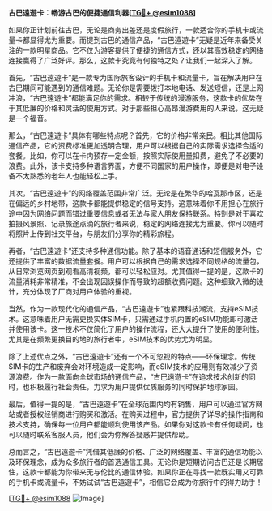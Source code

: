 **古巴遠遊卡：畅游古巴的便捷通信利器[[TG💪+ @esim1088](https://t.me/s/esim1088)]**

如果你正计划前往古巴，无论是商务出差还是度假旅行，一款适合你的手机卡或流量卡都显得尤为重要。而提到古巴的通信产品，“古巴遠遊卡”无疑是近年来备受关注的一款明星商品。它不仅为游客提供了便捷的通信方式，还以其高效稳定的网络连接赢得了广泛好评。那么，这款卡究竟有何独特之处？让我们一起深入了解。

首先，“古巴遠遊卡”是一款专为国际旅客设计的手机卡和流量卡，旨在解决用户在古巴期间可能遇到的通信难题。无论你是需要拨打本地电话、发送短信，还是上网冲浪，“古巴遠遊卡”都能满足你的需求。相较于传统的漫游服务，这款卡的优势在于其低廉的价格和灵活的使用方式。对于那些担心高昂漫游费用的人来说，这无疑是一个福音。

那么，“古巴遠遊卡”具体有哪些特点呢？首先，它的价格非常亲民。相比其他国际通信产品，它的资费标准更加透明合理，用户可以根据自己的实际需求选择合适的套餐。比如，你可以在卡内预存一定金额，按照实际使用量扣费，避免了不必要的浪费。此外，该卡支持多种语言界面，方便不同国家的用户操作，即便是对电子设备不太熟悉的老年人也能轻松上手。

其次，“古巴遠遊卡”的网络覆盖范围非常广泛。无论是在繁华的哈瓦那市区，还是在偏远的乡村地带，这款卡都能提供稳定的信号支持。这意味着你不用担心在旅行途中因为网络问题而错过重要信息或者无法与家人朋友保持联系。特别是对于喜欢拍摄风景照、记录旅途点滴的旅行者来说，稳定的网络连接尤为重要。你可以随时将照片上传到社交平台，与朋友们分享你的精彩旅程。

再者，“古巴遠遊卡”还支持多种通信功能。除了基本的语音通话和短信服务外，它还提供了丰富的数据流量套餐。用户可以根据自己的需求选择不同规格的流量包，从日常浏览网页到观看高清视频，都可以轻松应对。尤其值得一提的是，这款卡的流量消耗非常精准，不会出现因误操作而导致的超额收费问题。这种细致入微的设计，充分体现了厂商对用户体验的重视。

当然，作为一款现代化的通信产品，“古巴遠遊卡”也紧跟科技潮流，支持eSIM技术。这意味着用户无需更换实体SIM卡，只需通过手机内置的eSIM功能即可激活并使用该卡。这一技术不仅简化了用户的操作流程，还大大提升了使用的便利性。尤其是在频繁更换目的地的旅行者中，eSIM技术的优势尤为明显。

除了上述优点之外，“古巴遠遊卡”还有一个不可忽视的特点——环保理念。传统SIM卡的生产和废弃会对环境造成一定影响，而eSIM技术的应用则有效减少了资源浪费。作为一款面向全球市场的通信产品，“古巴遠遊卡”在追求技术创新的同时，也积极履行社会责任，力求为用户提供优质服务的同时保护地球家园。

最后，值得一提的是，“古巴遠遊卡”在全球范围内均有销售，用户可以通过官方网站或者授权经销商进行购买和激活。在购买过程中，官方提供了详尽的操作指南和技术支持，确保每一位用户都能顺利使用该产品。如果你对这款卡有任何疑问，也可以随时联系客服人员，他们会为你解答疑惑并提供帮助。

总而言之，“古巴遠遊卡”凭借其低廉的价格、广泛的网络覆盖、丰富的通信功能以及环保理念，成为众多旅行者的首选通信工具。无论你是短期访问古巴还是长期居住，这款卡都能为你带来无与伦比的通信体验。如果你正在寻找一款既实用又可靠的手机卡或流量卡，不妨试试“古巴遠遊卡”，相信它会成为你旅行中的得力助手！

[[TG💪+ @esim1088](https://t.me/s/esim1088) ![Image](https://i.postimg.cc/4NQfJmqS/Snipaste-2025-05-13-00-14-12.png)]